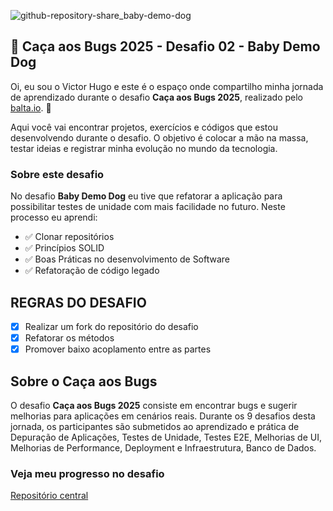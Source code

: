 ![github-repository-share_baby-demo-dog](https://github.com/user-attachments/assets/ddaa060f-5bc7-4cc4-a2fc-8914069d9262)

## 👻 Caça aos Bugs 2025 - Desafio 02 - Baby Demo Dog

Oi, eu sou o Victor Hugo e este é o espaço onde compartilho minha jornada de aprendizado durante o desafio **Caça aos Bugs 2025**, realizado pelo [balta.io](https://balta.io). 👻

Aqui você vai encontrar projetos, exercícios e códigos que estou desenvolvendo durante o desafio. O objetivo é colocar a mão na massa, testar ideias e registrar minha evolução no mundo da tecnologia.

### Sobre este desafio
No desafio **Baby Demo Dog** eu tive que refatorar a aplicação para possibilitar testes de unidade com mais facilidade no futuro.
Neste processo eu aprendi:
* ✅ Clonar repositórios
* ✅ Princípios SOLID
* ✅ Boas Práticas no desenvolvimento de Software
* ✅ Refatoração de código legado

## REGRAS DO DESAFIO
- [X] Realizar um fork do repositório do desafio
- [X] Refatorar os métodos
- [X] Promover baixo acoplamento entre as partes

## Sobre o Caça aos Bugs
O desafio **Caça aos Bugs 2025** consiste em encontrar bugs e sugerir melhorias para aplicações em cenários reais. Durante os 9 desafios desta jornada, os participantes são submetidos ao aprendizado e prática de Depuração de Aplicações, Testes de Unidade, Testes E2E, Melhorias de UI, Melhorias de Performance, Deployment e Infraestrutura,
Banco de Dados.

### Veja meu progresso no desafio
[Repositório central](https://github.com/victorhtomaz/balta-desafio-caca-aos-bugs-2025)
